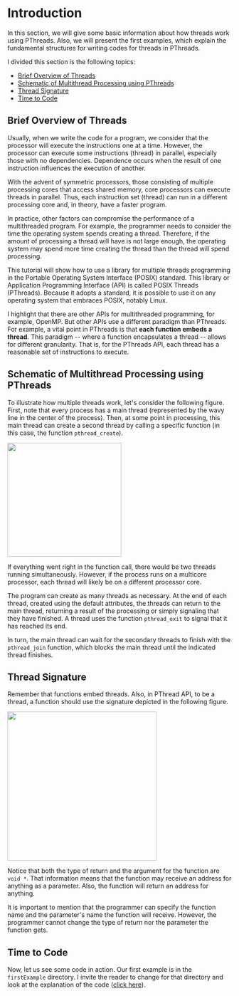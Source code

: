 # Introduction
In this section, we will give some basic information about how threads work using PThreads. Also, we will present the first examples, which explain the fundamental structures for writing codes for threads in PThreads.

I divided this section is the following topics:
- [Brief Overview of Threads](#Brief-Overview-of-Threads)
- [Schematic of Multithread Processing using PThreads](#Schematic-of-Multithread-Processing-using-PThreads)
- [Thread Signature](#Thread-Signature)
- [Time to Code](#Time-to-Code)



## Brief Overview of Threads
Usually, when we write the code for a program, we consider that the processor will execute the instructions one at a time. However, the processor can execute some instructions (thread) in parallel, especially those with no dependencies. Dependence occurs when the result of one instruction influences the execution of another.

With the advent of symmetric processors, those consisting of multiple processing cores that access shared memory, core processors can execute threads in parallel. Thus, each instruction set (thread) can run in a different processing core and, in theory, have a faster program.

In practice, other factors can compromise the performance of a multithreaded program. For example, the programmer needs to consider the time the operating system spends creating a thread. Therefore, if the amount of processing a thread will have is not large enough, the operating system may spend more time creating the thread than the thread will spend processing.

This tutorial will show how to use a library for multiple threads programming in the Portable Operating System Interface (POSIX) standard. This library or Application Programming Interface (API) is called POSIX Threads (PThreads). Because it adopts a standard, it is possible to use it on any operating system that embraces POSIX, notably Linux.

I highlight that there are other APIs for multithreaded programming, for example, OpenMP. But other APIs use a different paradigm than PThreads. For example, a vital point in PThreads is that **each function embeds a thread**. This paradigm -- where a function encapsulates a thread -- allows for different granularity. That is, for the PThreads API, each thread has a reasonable set of instructions to execute.

## Schematic of Multithread Processing using PThreads
To illustrate how multiple threads work, let's consider the following figure. First, note that every process has a main thread (represented by the wavy line in the center of the process). Then, at some point in processing, this main thread can create a second thread by calling a specific function (in this case, the function ``pthread_create``).

<img src="https://github.com/gradvohl/YAPTT/blob/main/figures/ThreadsBasics.png?raw=true" class="center" width=256 />

If everything went right in the function call, there would be two threads running simultaneously. However, if the process runs on a multicore processor, each thread will likely be on a different processor core.


The program can create as many threads as necessary. At the end of each thread, created using the default attributes, the threads can return to the main thread, returning a result of the processing or simply signaling that they have finished. A thread uses the function ``pthread_exit`` to signal that it has reached its end.

In turn, the main thread can wait for the secondary threads to finish with the ``pthread_join`` function, which blocks the main thread until the indicated thread finishes.

## Thread Signature
Remember that functions embed threads. Also, in PThread API, to be a thread, a function should use the signature depicted in the following figure.

<img src="https://github.com/gradvohl/YAPTT/blob/main/figures/ThreadSignature.png?raw=true" class="center" width=335 />

Notice that both the type of return and the argument for the function are ``void *``. That information means that the function may receive an address for anything as a parameter. Also, the function will return an address for anything.

It is important to mention that the programmer can specify the function name and the parameter's name the function will receive. However, the programmer cannot change the type of return nor the parameter the function gets.

## Time to Code
Now, let us see some code in action. Our first example is in the ``firstExample`` directory. I invite the reader to change for that directory and look at the explanation of the code ([click here](firstExample)).

